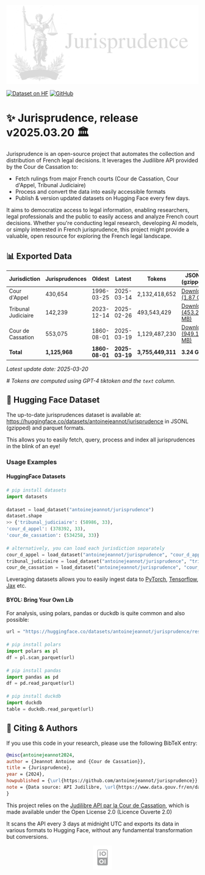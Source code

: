 <p align="center"><img src="https://raw.githubusercontent.com/antoinejeannot/jurisprudence/artefacts/jurisprudence.svg" width=650></p>

[![Dataset on HF](https://huggingface.co/datasets/huggingface/badges/resolve/main/dataset-on-hf-md-dark.svg)](https://huggingface.co/datasets/antoinejeannot/jurisprudence) [![GitHub](https://img.shields.io/badge/github-%23121011.svg?style=for-the-badge&logo=github&logoColor=white)](https://github.com/antoinejeannot/jurisprudence)

# ✨ Jurisprudence, release v2025.03.20 🏛️

Jurisprudence is an open-source project that automates the collection and distribution of French legal decisions. It leverages the Judilibre API provided by the Cour de Cassation to:

- Fetch rulings from major French courts (Cour de Cassation, Cour d'Appel, Tribunal Judiciaire)
- Process and convert the data into easily accessible formats
- Publish & version updated datasets on Hugging Face every few days.

It aims to democratize access to legal information, enabling researchers, legal professionals and the public to easily access and analyze French court decisions.
Whether you're conducting legal research, developing AI models, or simply interested in French jurisprudence, this project might provide a valuable, open resource for exploring the French legal landscape.

## 📊 Exported Data

| Jurisdiction | Jurisprudences | Oldest | Latest | Tokens | JSONL (gzipped) | Parquet |
|--------------|----------------|--------|--------|--------|-----------------|---------|
| Cour d'Appel | 430,654 | 1996-03-25 | 2025-03-14 | 2,132,418,652 | [Download (1.87 GB)](https://huggingface.co/datasets/antoinejeannot/jurisprudence/resolve/main/cour_d_appel.jsonl.gz?download=true) | [Download (3.11 GB)](https://huggingface.co/datasets/antoinejeannot/jurisprudence/resolve/main/cour_d_appel.parquet?download=true) |
| Tribunal Judiciaire | 142,239 | 2023-12-14 | 2025-02-26 | 493,543,429 | [Download (453.22 MB)](https://huggingface.co/datasets/antoinejeannot/jurisprudence/resolve/main/tribunal_judiciaire.jsonl.gz?download=true) | [Download (746.78 MB)](https://huggingface.co/datasets/antoinejeannot/jurisprudence/resolve/main/tribunal_judiciaire.parquet?download=true) |
| Cour de Cassation | 553,075 | 1860-08-01 | 2025-03-19 | 1,129,487,230 | [Download (949.16 MB)](https://huggingface.co/datasets/antoinejeannot/jurisprudence/resolve/main/cour_de_cassation.jsonl.gz?download=true) | [Download (1.60 GB)](https://huggingface.co/datasets/antoinejeannot/jurisprudence/resolve/main/cour_de_cassation.parquet?download=true) |
| **Total** | **1,125,968** | **1860-08-01** | **2025-03-19** | **3,755,449,311** | **3.24 GB** | **5.44 GB** |

<i>Latest update date: 2025-03-20</i>

<i># Tokens are computed using GPT-4 tiktoken and the `text` column.</i>

## 🤗 Hugging Face Dataset

The up-to-date jurisprudences dataset is available at: https://huggingface.co/datasets/antoinejeannot/jurisprudence in JSONL (gzipped) and parquet formats.

This allows you to easily fetch, query, process and index all jurisprudences in the blink of an eye!

### Usage Examples
#### HuggingFace Datasets
```python
# pip install datasets
import datasets

dataset = load_dataset("antoinejeannot/jurisprudence")
dataset.shape
>> {'tribunal_judiciaire': (58986, 33),
'cour_d_appel': (378392, 33),
'cour_de_cassation': (534258, 33)}

# alternatively, you can load each jurisdiction separately
cour_d_appel = load_dataset("antoinejeannot/jurisprudence", "cour_d_appel")
tribunal_judiciaire = load_dataset("antoinejeannot/jurisprudence", "tribunal_judiciaire")
cour_de_cassation = load_dataset("antoinejeannot/jurisprudence", "cour_de_cassation") 
```

Leveraging datasets allows you to easily ingest data to [PyTorch](https://huggingface.co/docs/datasets/use_with_pytorch), [Tensorflow](https://huggingface.co/docs/datasets/use_with_tensorflow), [Jax](https://huggingface.co/docs/datasets/use_with_jax) etc.

#### BYOL: Bring Your Own Lib
For analysis, using polars, pandas or duckdb is quite common and also possible:
```python
url = "https://huggingface.co/datasets/antoinejeannot/jurisprudence/resolve/main/cour_de_cassation.parquet"  # or tribunal_judiciaire.parquet, cour_d_appel.parquet

# pip install polars
import polars as pl
df = pl.scan_parquet(url)

# pip install pandas
import pandas as pd
df = pd.read_parquet(url)

# pip install duckdb
import duckdb
table = duckdb.read_parquet(url)
```

## 🪪 Citing & Authors

If you use this code in your research, please use the following BibTeX entry:
```bibtex
@misc{antoinejeannot2024,
author = {Jeannot Antoine and {Cour de Cassation}},
title = {Jurisprudence},
year = {2024},
howpublished = {\url{https://github.com/antoinejeannot/jurisprudence}},
note = {Data source: API Judilibre, \url{https://www.data.gouv.fr/en/datasets/api-judilibre/}}
}
```

This project relies on the [Judilibre API par la Cour de Cassation](https://www.data.gouv.fr/en/datasets/api-judilibre/), which is made available under the Open License 2.0 (Licence Ouverte 2.0)

It scans the API every 3 days at midnight UTC and exports its data in various formats to Hugging Face, without any fundamental transformation but conversions.

<p align="center"><a href="https://www.etalab.gouv.fr/licence-ouverte-open-licence/"><img src="https://raw.githubusercontent.com/antoinejeannot/jurisprudence/artefacts/license.png" width=50 alt="license ouverte / open license"></a></p>